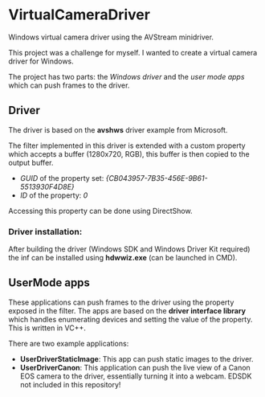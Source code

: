 # VirtualCameraDriver
Windows virtual camera driver using the AVStream minidriver.

This project was a challenge for myself. I wanted to create a virtual camera driver for Windows.

The project has two parts: the *Windows driver* and the *user mode apps* which can push frames to the driver.

## Driver
The driver is based on the **avshws** driver example from Microsoft.

The filter implemented in this driver is extended with a custom property which accepts a buffer (1280x720, RGB), this buffer is then copied to the output buffer.

* *GUID* of the property set: *{CB043957-7B35-456E-9B61-5513930F4D8E}*
* *ID* of the property: *0*

Accessing this property can be done using DirectShow.

### Driver installation:
After building the driver (Windows SDK and Windows Driver Kit required) the inf can be installed using **hdwwiz.exe** (can be launched in CMD).


## UserMode apps
These applications can push frames to the driver using the property exposed in the filter. The apps are based on the **driver interface library** which handles enumerating devices and setting the value of the property. This is written in VC++.

There are two example applications:
* **UserDriverStaticImage**: This app can push static images to the driver.
* **UserDriverCanon**: This application can push the live view of a Canon EOS camera to the driver, essentially turning it into a webcam. EDSDK not included in this repository!
